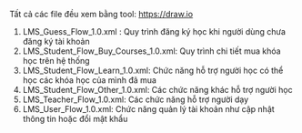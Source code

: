 Tất cả các file đều xem bằng tool: https://draw.io

1. LMS_Guess_Flow_1.0.xml : Quy trình đăng ký học khi người dùng chưa đăng ký tài khoản
2. LMS_Student_Flow_Buy_Courses_1.0.xml: Quy trình chi tiết mua khóa học trên hệ thống
3. LMS_Student_Flow_Learn_1.0.xml: Chức năng hỗ trợ người học có thể học các khóa học của mình đã mua
4. LMS_Student_Flow_Other_1.0.xml: Các chức năng khác hỗ trợ người học
5. LMS_Teacher_Flow_1.0.xml: Các chức năng hỗ trợ người dạy
6. LMS_User_Flow_1.0.xml: Chức năng quản lý tài khoản như cập nhật thông tin hoặc đổi mật khẩu